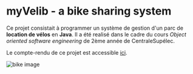 # myVelib - a bike sharing system

Ce projet consistait à programmer un système de gestion d'un parc de **location de vélos** en **Java**. Il a été realisé dans le cadre du cours *Object oriented software engineering* de 2ème année de CentraleSupélec.

Le compte-rendu de ce projet est accessible [ici](https://github.com/tim99oth99e/myVelib/blob/main/CR_myVelib_project.pdf).

![bike image](https://images.pexels.com/photos/310983/pexels-photo-310983.jpeg?auto=compress&cs=tinysrgb&dpr=3&h=750&w=1260)
